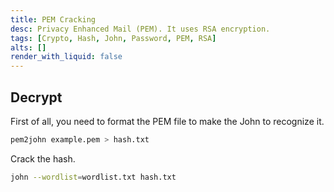 ```yaml
---
title: PEM Cracking
desc: Privacy Enhanced Mail (PEM). It uses RSA encryption.
tags: [Crypto, Hash, John, Password, PEM, RSA]
alts: []
render_with_liquid: false
---
```


## Decrypt

First of all, you need to format the PEM file to make the John to recognize it.

```sh
pem2john example.pem > hash.txt
```

Crack the hash.

```sh
john --wordlist=wordlist.txt hash.txt
```